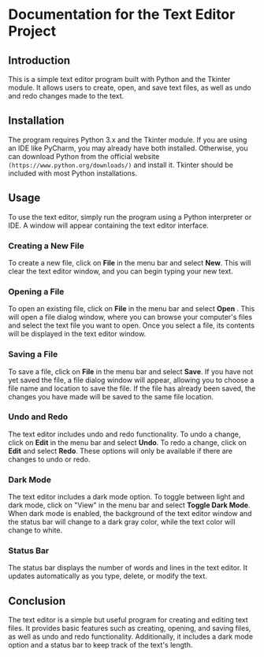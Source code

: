 # Documentation for the Text Editor Project

## Introduction
This is a simple text editor program built with Python and the Tkinter module. It allows users to create, open, and save text files, as well as undo and redo changes made to the text.

## Installation
The program requires Python 3.x and the Tkinter module. If you are using an IDE like PyCharm, you may already have both installed. Otherwise, you can download Python from the official website `(https://www.python.org/downloads/)` and install it. Tkinter should be included with most Python installations.

## Usage
To use the text editor, simply run the program using a Python interpreter or IDE. A window will appear containing the text editor interface.

### Creating a New File
To create a new file, click on **File** in the menu bar and select **New**. This will clear the text editor window, and you can begin typing your new text.

### Opening a File
To open an existing file, click on **File** in the menu bar and select **Open** . This will open a file dialog window, where you can browse your computer's files and select the text file you want to open. Once you select a file, its contents will be displayed in the text editor window.

### Saving a File
To save a file, click on **File** in the menu bar and select **Save**. If you have not yet saved the file, a file dialog window will appear, allowing you to choose a file name and location to save the file. If the file has already been saved, the changes you have made will be saved to the same file location.

### Undo and Redo
The text editor includes undo and redo functionality. To undo a change, click on **Edit** in the menu bar and select **Undo**. To redo a change, click on **Edit** and select **Redo**. These options will only be available if there are changes to undo or redo.

### Dark Mode
The text editor includes a dark mode option. To toggle between light and dark mode, click on "View" in the menu bar and select **Toggle Dark Mode**. When dark mode is enabled, the background of the text editor window and the status bar will change to a dark gray color, while the text color will change to white.

### Status Bar
The status bar displays the number of words and lines in the text editor. It updates automatically as you type, delete, or modify the text.

## Conclusion
The text editor is a simple but useful program for creating and editing text files. It provides basic features such as creating, opening, and saving files, as well as undo and redo functionality. Additionally, it includes a dark mode option and a status bar to keep track of the text's length.
